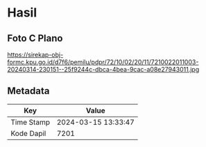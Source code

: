 # Hasil

## Foto C Plano

https://sirekap-obj-formc.kpu.go.id/d7f6/pemilu/pdpr/72/10/02/20/11/7210022011003-20240314-230151--25f9244c-dbca-4bea-9cac-a08e27943011.jpg


## Metadata

| Key        | Value               |
| ---------- | ------------------- |
| Time Stamp | 2024-03-15 13:33:47 |
| Kode Dapil | 7201                |



